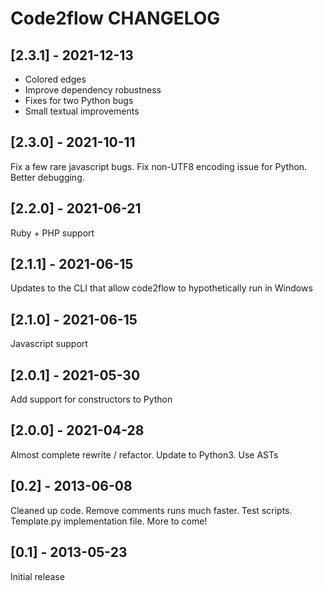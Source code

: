 # Code2flow CHANGELOG

## [2.3.1] - 2021-12-13
- Colored edges
- Improve dependency robustness
- Fixes for two Python bugs
- Small textual improvements

## [2.3.0] - 2021-10-11
Fix a few rare javascript bugs. Fix non-UTF8 encoding issue for Python. Better debugging.

## [2.2.0] - 2021-06-21
Ruby + PHP support

## [2.1.1] - 2021-06-15
Updates to the CLI that allow code2flow to hypothetically run in Windows

## [2.1.0] - 2021-06-15
Javascript support

## [2.0.1] - 2021-05-30
Add support for constructors to Python

## [2.0.0] - 2021-04-28
Almost complete rewrite / refactor. Update to Python3. Use ASTs

## [0.2] - 2013-06-08
Cleaned up code. Remove comments runs much faster. Test scripts. Template.py implementation file. More to come!

## [0.1] - 2013-05-23
Initial release 
